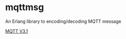 mqttmsg
=======

An Erlang library to encoding/decoding MQTT message 

[MQTT V3.1](http://public.dhe.ibm.com/software/dw/webservices/ws-mqtt/MQTT_V3.1_Protocol_Specific.pdf)

